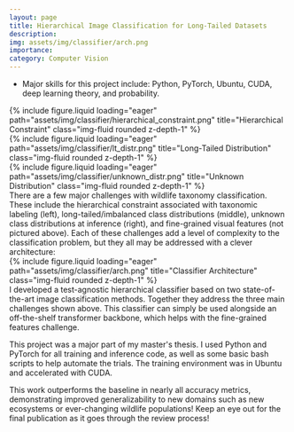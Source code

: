 ```yaml
---
layout: page
title: Hierarchical Image Classification for Long-Tailed Datasets
description:
img: assets/img/classifier/arch.png
importance:
category: Computer Vision
---
```


- Major skills for this project include: Python, PyTorch, Ubuntu, CUDA, deep learning theory, and probability.

<div class="row">
    <div class="col-sm mt-3 mt-md-0">
        {% include figure.liquid loading="eager" path="assets/img/classifier/hierarchical_constraint.png" title="Hierarchical Constraint" class="img-fluid rounded z-depth-1" %}
    </div>
    <div class="col-sm mt-3 mt-md-0">
        {% include figure.liquid loading="eager" path="assets/img/classifier/lt_distr.png" title="Long-Tailed Distribution" class="img-fluid rounded z-depth-1" %}
    </div>
    <div class="col-sm mt-3 mt-md-0">
        {% include figure.liquid loading="eager" path="assets/img/classifier/unknown_distr.png" title="Unknown Distribution" class="img-fluid rounded z-depth-1" %}
    </div>
</div>
<div class="caption">
    There are a few major challenges with wildlife taxonomy classification. These include the hierarchical constraint associated with taxonomic labeling (left), long-tailed/imbalanced class distributions (middle), unknown class distributions at inference (right), and fine-grained visual features (not pictured above). Each of these challenges add a level of complexity to the classification problem, but they all may be addressed with a clever architecture:  
</div>
<div class="row justify-content-center">
    <div class="col-sm-9 mt-3 mt-md-0">
        {% include figure.liquid loading="eager" path="assets/img/classifier/arch.png" title="Classifier Architecture" class="img-fluid rounded z-depth-1" %}
    </div>
</div>
<div class="caption">
    I developed a test-agnostic hierarchical classifier based on two state-of-the-art image classification methods. Together they address the three main challenges shown above. This classifier can simply be used alongside an off-the-shelf transformer backbone, which helps with the fine-grained features challenge.
</div>

This project was a major part of my master's thesis. I used Python and PyTorch for all training and inference code, as well as some basic bash scripts to help automate the trials. The training environment was in Ubuntu and accelerated with CUDA.

This work outperforms the baseline in nearly all accuracy metrics, demonstrating improved generalizability to new domains such as new ecosystems or ever-changing wildlife populations! Keep an eye out for the final publication as it goes through the review process!
